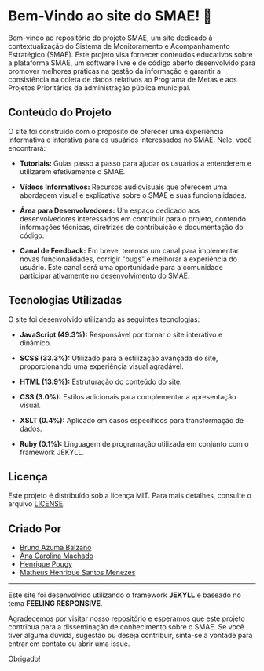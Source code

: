 # Bem-Vindo ao site do SMAE! 👋

Bem-vindo ao repositório do projeto SMAE, um site dedicado à contextualização do Sistema de Monitoramento e Acompanhamento Estratégico (SMAE). Este projeto visa fornecer conteúdos educativos sobre a plataforma SMAE, um software livre e de código aberto desenvolvido para promover melhores práticas na gestão da informação e garantir a consistência na coleta de dados relativos ao Programa de Metas e aos Projetos Prioritários da administração pública municipal.

## Conteúdo do Projeto

O site foi construído com o propósito de oferecer uma experiência informativa e interativa para os usuários interessados no SMAE. Nele, você encontrará:

- **Tutoriais:** Guias passo a passo para ajudar os usuários a entenderem e utilizarem efetivamente o SMAE.

- **Vídeos Informativos:** Recursos audiovisuais que oferecem uma abordagem visual e explicativa sobre o SMAE e suas funcionalidades.

- **Área para Desenvolvedores:** Um espaço dedicado aos desenvolvedores interessados em contribuir para o projeto, contendo informações técnicas, diretrizes de contribuição e documentação do código.

- **Canal de Feedback:** Em breve, teremos um canal para implementar novas funcionalidades, corrigir "bugs" e melhorar a experiência do usuário. Este canal será uma oportunidade para a comunidade participar ativamente no desenvolvimento do SMAE.

## Tecnologias Utilizadas

O site foi desenvolvido utilizando as seguintes tecnologias:

- **JavaScript (49.3%):** Responsável por tornar o site interativo e dinâmico.

- **SCSS (33.3%):** Utilizado para a estilização avançada do site, proporcionando uma experiência visual agradável.

- **HTML (13.9%):** Estruturação do conteúdo do site.

- **CSS (3.0%):** Estilos adicionais para complementar a apresentação visual.

- **XSLT (0.4%):** Aplicado em casos específicos para transformação de dados.

- **Ruby (0.1%):** Linguagem de programação utilizada em conjunto com o framework JEKYLL.

## Licença

Este projeto é distribuído sob a licença MIT. Para mais detalhes, consulte o arquivo [LICENSE](LICENSE).

## Criado Por

- [Bruno Azuma Balzano](https://github.com/brunoazuma)
- [Ana Carolina Machado](https://github.com/anacarolinamachado)
- [Henrique Pougy](https://github.com/hpougy)
- [Matheus Henrique Santos Menezes](https://github.com/matheushenriquers)

---
Este site foi desenvolvido utilizando o framework **JEKYLL** e baseado no tema **FEELING RESPONSIVE**.

Agradecemos por visitar nosso repositório e esperamos que este projeto contribua para a disseminação de conhecimento sobre o SMAE. Se você tiver alguma dúvida, sugestão ou deseja contribuir, sinta-se à vontade para entrar em contato ou abrir uma issue.

Obrigado!
